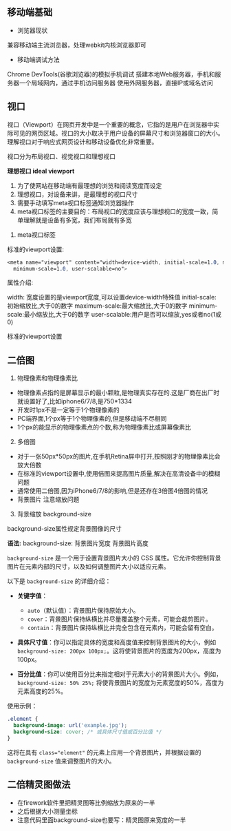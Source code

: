  ## 移动端基础

 - 浏览器现状

 兼容移动端主流浏览器，处理webkit内核浏览器即可

- 移动端调试方法

Chrome DevTools(谷歌浏览器)的模拟手机调试
搭建本地Web服务器，手机和服务器一个局域网内，通过手机访问服务器
使用外网服务器，直接IP或域名访问

## 视口

视口（Viewport）在网页开发中是一个重要的概念，它指的是用户在浏览器中实际可见的网页区域。视口的大小取决于用户设备的屏幕尺寸和浏览器窗口的大小。理解视口对于响应式网页设计和移动设备优化非常重要。

视口分为布局视口、视觉视口和理想视口

**理想视口 ideal viewport**

1) 为了使网站在移动端有最理想的浏览和阅读宽度而设定
2) 理想视口，对设备来讲，是最理想的视口尺寸
3) 需要手动填写meta视口标签通知浏览器操作
4) meta视口标签的主要目的：布局视口的宽度应该与理想视口的宽度一致，简单理解就是设备有多宽，我们布局就有多宽


1. meta视口标签

标准的viewport设置:
```css
<meta name="viewport" content="width=device-width, initial-scale=1.0, maximum-scale=1.0,
  minimum-scale=1.0, user-scalable=no">
```

属性介绍:

width: 宽度设置的是viewport宽度,可以设置device-width特殊值
initial-scale: 初始缩放比,大于0的数字
maximum-scale:最大缩放比,大于0的数字
minimum-scale:最小缩放比,大于0的数字
user-scalable:用户是否可以缩放,yes或者no(1或0)

标准的viewport设置


## 二倍图

1. 物理像素和物理像素比

- 物理像素点指的是屏幕显示的最小颗粒,是物理真实存在的.这是厂商在出厂时就设置好了,比如iphone6/7/8,是750*1334
- 开发时1px不是一定等于1个物理像素的
- PC端界面,1个px等于1个物理像素的,但是移动端不尽相同
- 1个px的能显示的物理像素点的个数,称为物理像素比或屏幕像素比

2. 多倍图

- 对于一张50px*50px的图片,在手机Retina屏中打开,按照刚才的物理像素比会放大倍数 
- 在标准的viewport设置中,使用倍图来提高图片质量,解决在高清设备中的模糊问题
- 通常使用二倍图,因为iPhone6/7/8的影响,但是还存在3倍图4倍图的情况
- 背景图片 注意缩放问题


3. 背景缩放 background-size
   
background-size属性规定背景图像的尺寸

**语法:**
background-size: 背景图片宽度 背景图片高度


`background-size` 是一个用于设置背景图片大小的 CSS 属性。它允许你控制背景图片在元素内部的尺寸，以及如何调整图片大小以适应元素。

以下是 `background-size` 的详细介绍：

- **关键字值**：
  - `auto`（默认值）：背景图片保持原始大小。
  - `cover`：背景图片保持纵横比并尽量覆盖整个元素，可能会裁剪图片。
  - `contain`：背景图片保持纵横比并完全包含在元素内，可能会留有空白。

- **具体尺寸值**：你可以指定具体的宽度和高度值来控制背景图片的大小，例如 `background-size: 200px 100px;`。这将使背景图片的宽度为200px，高度为100px。

- **百分比值**：你可以使用百分比来指定相对于元素大小的背景图片大小。例如，`background-size: 50% 25%;` 将使背景图片的宽度为元素宽度的50%，高度为元素高度的25%。

使用示例：

```css
.element {
  background-image: url('example.jpg');
  background-size: cover; /* 或具体尺寸值或百分比值 */
}
```

这将在具有 `class="element"` 的元素上应用一个背景图片，并根据设置的 `background-size` 值来调整图片的大小。



## 二倍精灵图做法

- 在firework软件里把精灵图等比例缩放为原来的一半
- 之后根据大小测量坐标
- 注意代码里面background-size也要写：精灵图原来宽度的一半

